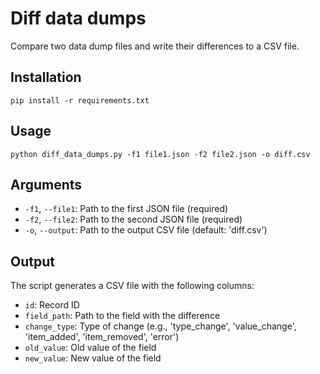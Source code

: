 # Diff data dumps

Compare two data dump files and write their differences to a CSV file.

## Installation

```
pip install -r requirements.txt
```

## Usage

```
python diff_data_dumps.py -f1 file1.json -f2 file2.json -o diff.csv
```

## Arguments

- `-f1`, `--file1`: Path to the first JSON file (required)
- `-f2`, `--file2`: Path to the second JSON file (required)
- `-o`, `--output`: Path to the output CSV file (default: 'diff.csv')

## Output

The script generates a CSV file with the following columns:

- `id`: Record ID
- `field_path`: Path to the field with the difference
- `change_type`: Type of change (e.g., 'type_change', 'value_change', 'item_added', 'item_removed', 'error')
- `old_value`: Old value of the field
- `new_value`: New value of the field

